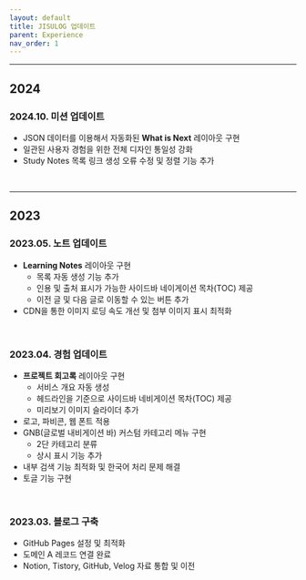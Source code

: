```yaml
---
layout: default
title: JISULOG 업데이트
parent: Experience
nav_order: 1
---
```


---

## 2024
### 2024.10. 미션 업데이트
- JSON 데이터를 이용해서 자동화된 **What is Next** 레이아웃 구현
- 일관된 사용자 경험을 위한 전체 디자인 통일성 강화
- Study Notes 목록 링크 생성 오류 수정 및 정렬 기능 추가

<br>

---

## 2023

### 2023.05. 노트 업데이트
- **Learning Notes** 레이아웃 구현
  - 목록 자동 생성 기능 추가
  - 인용 및 출처 표시가 가능한 사이드바 네이게이션 목차(TOC) 제공
  - 이전 글 및 다음 글로 이동할 수 있는 버튼 추가
- CDN을 통한 이미지 로딩 속도 개선 및 첨부 이미지 표시 최적화


<br>


### 2023.04. 경험 업데이트
- **프로젝트 회고록** 레이아웃 구현
  - 서비스 개요 자동 생성
  - 헤드라인을 기준으로 사이드바 네비게이션 목차(TOC) 제공
  - 미리보기 이미지 슬라이더 추가
- 로고, 파비콘, 웹 폰트 적용
- GNB(글로벌 내비게이션 바) 커스텀 카테고리 메뉴 구현
  - 2단 카테고리 분류
  - 상시 표시 기능 추가
- 내부 검색 기능 최적화 및 한국어 처리 문제 해결
- 토글 기능 구현

<br>

### 2023.03. 블로그 구축
- GitHub Pages 설정 및 최적화
- 도메인 A 레코드 연결 완료
- Notion, Tistory, GitHub, Velog 자료 통합 및 이전



